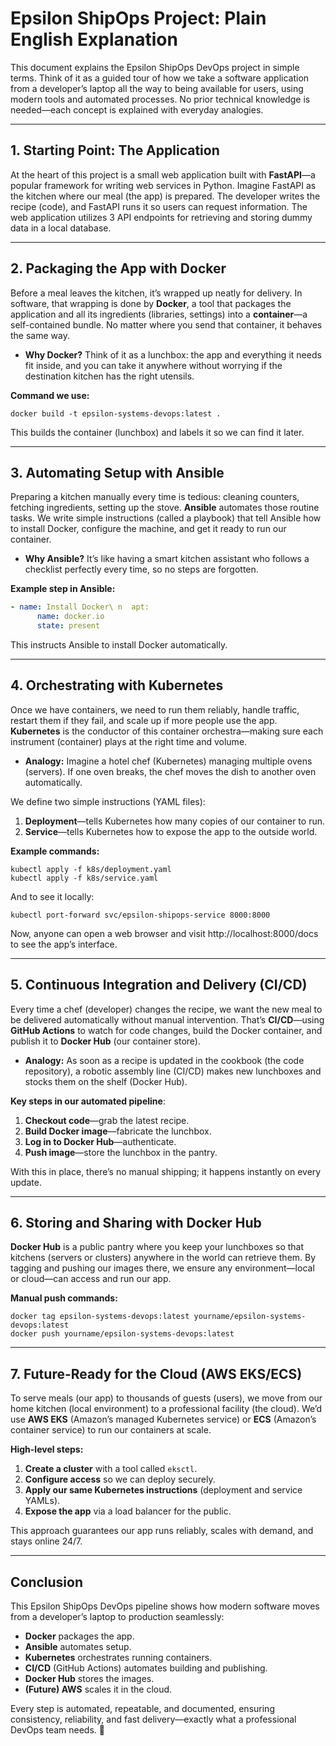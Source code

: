 # Epsilon ShipOps Project: Plain English Explanation

This document explains the Epsilon ShipOps DevOps project in simple terms. Think of it as a guided tour of how we take a software application from a developer’s laptop all the way to being available for users, using modern tools and automated processes. No prior technical knowledge is needed—each concept is explained with everyday analogies.

---

## 1. Starting Point: The Application

At the heart of this project is a small web application built with **FastAPI**—a popular framework for writing web services in Python. Imagine FastAPI as the kitchen where our meal (the app) is prepared. The developer writes the recipe (code), and FastAPI runs it so users can request information. The web application utilizes 3 API endpoints for retrieving and storing dummy data in a local database.

---

## 2. Packaging the App with Docker

Before a meal leaves the kitchen, it’s wrapped up neatly for delivery. In software, that wrapping is done by **Docker**, a tool that packages the application and all its ingredients (libraries, settings) into a **container**—a self-contained bundle. No matter where you send that container, it behaves the same way.

- **Why Docker?** Think of it as a lunchbox: the app and everything it needs fit inside, and you can take it anywhere without worrying if the destination kitchen has the right utensils.

**Command we use:**
```
docker build -t epsilon-systems-devops:latest .
```
This builds the container (lunchbox) and labels it so we can find it later.

---

## 3. Automating Setup with Ansible

Preparing a kitchen manually every time is tedious: cleaning counters, fetching ingredients, setting up the stove. **Ansible** automates those routine tasks. We write simple instructions (called a playbook) that tell Ansible how to install Docker, configure the machine, and get it ready to run our container.

- **Why Ansible?** It’s like having a smart kitchen assistant who follows a checklist perfectly every time, so no steps are forgotten.

**Example step in Ansible:**
```yaml
- name: Install Docker\ n  apt:
      name: docker.io
      state: present
```
This instructs Ansible to install Docker automatically.

---

## 4. Orchestrating with Kubernetes

Once we have containers, we need to run them reliably, handle traffic, restart them if they fail, and scale up if more people use the app. **Kubernetes** is the conductor of this container orchestra—making sure each instrument (container) plays at the right time and volume.

- **Analogy:** Imagine a hotel chef (Kubernetes) managing multiple ovens (servers). If one oven breaks, the chef moves the dish to another oven automatically.

We define two simple instructions (YAML files):
1. **Deployment**—tells Kubernetes how many copies of our container to run.
2. **Service**—tells Kubernetes how to expose the app to the outside world.

**Example commands:**
```
kubectl apply -f k8s/deployment.yaml
kubectl apply -f k8s/service.yaml
```
And to see it locally:
```
kubectl port-forward svc/epsilon-shipops-service 8000:8000
```
Now, anyone can open a web browser and visit http://localhost:8000/docs to see the app’s interface.

---

## 5. Continuous Integration and Delivery (CI/CD)

Every time a chef (developer) changes the recipe, we want the new meal to be delivered automatically without manual intervention. That’s **CI/CD**—using **GitHub Actions** to watch for code changes, build the Docker container, and publish it to **Docker Hub** (our container store).

- **Analogy:** As soon as a recipe is updated in the cookbook (the code repository), a robotic assembly line (CI/CD) makes new lunchboxes and stocks them on the shelf (Docker Hub).

**Key steps in our automated pipeline**:
1. **Checkout code**—grab the latest recipe.
2. **Build Docker image**—fabricate the lunchbox.
3. **Log in to Docker Hub**—authenticate.
4. **Push image**—store the lunchbox in the pantry.

With this in place, there’s no manual shipping; it happens instantly on every update.

---

## 6. Storing and Sharing with Docker Hub

**Docker Hub** is a public pantry where you keep your lunchboxes so that kitchens (servers or clusters) anywhere in the world can retrieve them. By tagging and pushing our images there, we ensure any environment—local or cloud—can access and run our app.

**Manual push commands:**
```
docker tag epsilon-systems-devops:latest yourname/epsilon-systems-devops:latest
docker push yourname/epsilon-systems-devops:latest
```

---

## 7. Future-Ready for the Cloud (AWS EKS/ECS)

To serve meals (our app) to thousands of guests (users), we move from our home kitchen (local environment) to a professional facility (the cloud). We’d use **AWS EKS** (Amazon’s managed Kubernetes service) or **ECS** (Amazon’s container service) to run our containers at scale.

**High-level steps:**
1. **Create a cluster** with a tool called `eksctl`.
2. **Configure access** so we can deploy securely.
3. **Apply our same Kubernetes instructions** (deployment and service YAMLs).
4. **Expose the app** via a load balancer for the public.

This approach guarantees our app runs reliably, scales with demand, and stays online 24/7.

---

## Conclusion

This Epsilon ShipOps DevOps pipeline shows how modern software moves from a developer’s laptop to production seamlessly:

- **Docker** packages the app.
- **Ansible** automates setup.
- **Kubernetes** orchestrates running containers.
- **CI/CD** (GitHub Actions) automates building and publishing.
- **Docker Hub** stores the images.
- **(Future) AWS** scales it in the cloud.

Every step is automated, repeatable, and documented, ensuring consistency, reliability, and fast delivery—exactly what a professional DevOps team needs. 🚀

